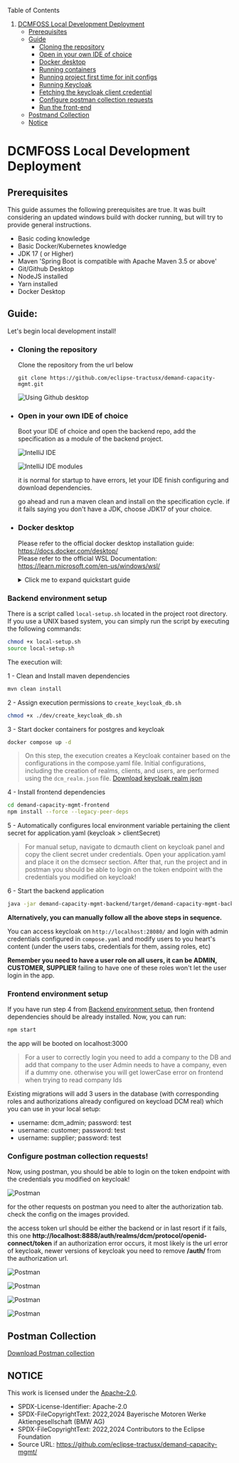 Table of Contents

1. [DCMFOSS Local Development Deployment](#dcmfoss-local-development-deployment)
   - [Prerequisites](#prerequisites)
   - [Guide](#guide)
      - [Cloning the repository](#cloning-the-repository)
      - [Open in your own IDE of choice](#open-in-your-own-ide-of-choice)
      - [Docker desktop](#docker-desktop)
      - [Running containers](#running-containers)
      - [Running project first time for init configs](#running-project-first-time-for-init-configs)
      - [Running Keycloak](#running-keycloak)
      - [Fetching the keycloak client credential](#fetching-the-keycloak-client-credential)
      - [Configure postman collection requests](#configure-postman-collection-requests)
      - [Run the front-end](#run-the-front-end)
   - [Postmand Collection](#Postman-collection)
   - [Notice](#notice)


# DCMFOSS Local Development Deployment


## Prerequisites

This guide assumes the following prerequisites are true.
It was built considering an updated windows build with docker running, but will try to provide general instructions.

  - Basic coding knowledge
  - Basic Docker/Kubernetes knowledge
  - JDK 17 ( or Higher)
  - Maven 'Spring Boot is compatible with Apache Maven 3.5 or above'
  - Git/Github Desktop
  - NodeJS installed
  - Yarn installed
  - Docker Desktop


## Guide:
Let's begin local development install!

- ### Cloning the repository
    Clone the repository from the url below

      git clone https://github.com/eclipse-tractusx/demand-capacity-mgmt.git
  
    ![Using Github desktop](images/dev/1.png "Cloning the repo")

- ### Open in your own IDE of choice
    Boot your IDE of choice and open the backend repo,
    add the specification as a module of the backend project.
    
    ![IntelliJ IDE](images/dev/2.png "resolving dependencies")

    ![IntelliJ IDE modules](images/dev/2_5.png "resolving dependencies")

  it is normal for startup to have errors, let your IDE finish configuring and download dependencies.

  go ahead and run a maven clean and install on the specification cycle.
  if it fails saying you don't have a JDK, choose JDK17 of your choice.

- ### Docker desktop

  Please refer to the official docker desktop installation guide: https://docs.docker.com/desktop/  
  Please refer to the official WSL Documentation: https://learn.microsoft.com/en-us/windows/wsl/

  <details>
  <summary>Click me to expand quickstart guide</summary>

      Before you run the project we need to setup Postgres and Keycloak.
    Let's begin with installing docker(if you are running windows make sure to use WSL2).
    After installing docker on your machine lets install postgres.
    if you get an error of Hyper V make sure **virtualization is enabled on your motherboard
    and if you're on windows, enable Hyper-V feature-**
    if you get an error of wsl update not supported
    download and install 

    https://wslstorestorage.blob.core.windows.net/wslblob/wsl_update_x64.msi 
    
    open a powershell and type 

      wsl --set-default-version 2
    
    then try again

    ![Docker Desktop](images/dev/3.png "Docker install")
  </details>

### Backend environment setup
There is a script called `local-setup.sh` located in the project root directory.
If you use a UNIX based system, you can simply run the script by executing the following commands:

```sh
chmod +x local-setup.sh
source local-setup.sh
```

The execution will:

1 - Clean and Install maven dependencies
```sh
mvn clean install 
```
2 - Assign execution permissions to `create_keycloak_db.sh`
```sh
chmod +x ./dev/create_keycloak_db.sh
```
3 - Start docker containers for postgres and keycloak
```sh
docker compose up -d
```
> On this step, the execution creates a Keycloak container based on the configurations in the compose.yaml file. Initial configurations, including the creation of realms, clients, and users, are performed using the `dcm_realm.json` file.
    [Download keycloak realm json](realm-export.json)

4 - Install frontend dependencies
```sh
cd demand-capacity-mgmt-frontend
npm install --force --legacy-peer-deps
```
5 - Automatically configures local environment variable pertaining the client secret for application.yaml (keycloak > clientSecret)

> For manual setup, navigate to dcmauth client on keycloak panel and copy the client secret under credentials.
  Open your application.yaml and place it on the dcmsecr section. After that, run the project and in postman you should be able to login on the token endpoint with the credentials you modified on keycloak!

6 - Start the backend application
```sh
java -jar demand-capacity-mgmt-backend/target/demand-capacity-mgmt-backend-0.0.1-SNAPSHOT.jar
```

**Alternatively, you can manually follow all the above steps in sequence.**

  You can access keycloak on `http://localhost:28080/` and login with admin credentials configured in `compose.yaml` and modify users to you heart's content (under the users tabs, credentials for them, assing roles, etc)

  **Remember you need to have a user role on all users, it can be ADMIN, CUSTOMER, SUPPLIER**
  failing to have one of these roles won't let the user login in the app.

 ### Frontend environment setup
 If you have run step 4 from [Backend environment setup](#backend-environment-setup), then frontend dependencies should be already installed. Now, you can run: 

  ```sh
  npm start
  ```

  the app will be booted on localhost:3000

  > For a user to correctly login you need to add a company to the DB and add that company to the user
  Admin needs to have a company, even if a dummy one.
  otherwise you will get lowerCase error on frontend when trying to read company Ids

  Existing migrations will add 3 users in the database (with corresponding roles and authorizations already configured on keycload DCM real) which you can use in your local setup:

  - username: dcm_admin; password: test
  - username: customer; password: test
  - username: supplier; password: test


### Configure postman collection requests!
  Now, using postman, you should be able to login on the token endpoint with the credentials you modified on keycloak!

  ![Postman](images/dev/6.png "Postman login")

  for the other requests on postman you need to alter the authorization tab.
  check the config on the images provided.

  the access token url should be either the backend or in last resort if it fails, this one 
  **http://localhost:8888/auth/realms/dcm/protocol/openid-connect/token** 
  if an authorization error occurs, it most likely is the url error of keycloak, newer versions of keycloak you need to remove **/auth/** from the authorization url.

  ![Postman](images/dev/7.png "Postman config")

  ![Postman](images/dev/8.png "Postman config")

  ![Postman](images/dev/9.png "Postman config")

  ![Postman](images/dev/10.png "Postman config")


## Postman Collection

[Download Postman collection](DCMFOSS_postman.json)


## NOTICE

This work is licensed under the [Apache-2.0](https://www.apache.org/licenses/LICENSE-2.0).

- SPDX-License-Identifier: Apache-2.0
- SPDX-FileCopyrightText: 2022,2024 Bayerische Motoren Werke Aktiengesellschaft (BMW AG)
- SPDX-FileCopyrightText: 2022,2024 Contributors to the Eclipse Foundation
- Source URL: https://github.com/eclipse-tractusx/demand-capacity-mgmt/
